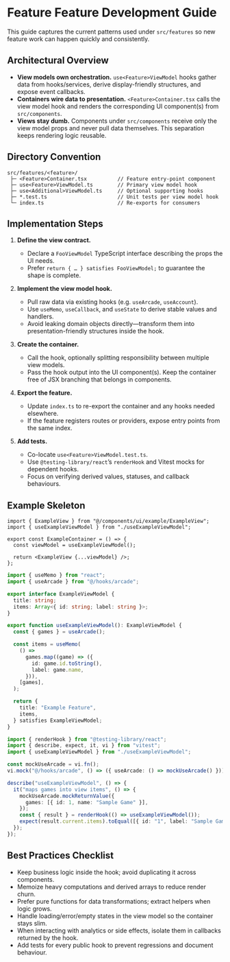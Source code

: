 # Feature Feature Development Guide

This guide captures the current patterns used under `src/features` so new feature work can happen quickly and consistently.

## Architectural Overview
- **View models own orchestration.** `use<Feature>ViewModel` hooks gather data from hooks/services, derive display-friendly structures, and expose event callbacks.
- **Containers wire data to presentation.** `<Feature>Container.tsx` calls the view model hook and renders the corresponding UI component(s) from `src/components`.
- **Views stay dumb.** Components under `src/components` receive only the view model props and never pull data themselves. This separation keeps rendering logic reusable.

## Directory Convention
```
src/features/<feature>/
 ├─ <Feature>Container.tsx          // Feature entry-point component
 ├─ use<Feature>ViewModel.ts        // Primary view model hook
 ├─ use<Additional>ViewModel.ts     // Optional supporting hooks
 ├─ *.test.ts                       // Unit tests per view model hook
 └─ index.ts                        // Re-exports for consumers
```

## Implementation Steps
1. **Define the view contract.**  
   - Declare a `FooViewModel` TypeScript interface describing the props the UI needs.  
   - Prefer `return { … } satisfies FooViewModel;` to guarantee the shape is complete.

2. **Implement the view model hook.**  
   - Pull raw data via existing hooks (e.g. `useArcade`, `useAccount`).  
   - Use `useMemo`, `useCallback`, and `useState` to derive stable values and handlers.  
   - Avoid leaking domain objects directly—transform them into presentation-friendly structures inside the hook.

3. **Create the container.**  
   - Call the hook, optionally splitting responsibility between multiple view models.  
   - Pass the hook output into the UI component(s). Keep the container free of JSX branching that belongs in components.

4. **Export the feature.**  
   - Update `index.ts` to re-export the container and any hooks needed elsewhere.  
   - If the feature registers routes or providers, expose entry points from the same index.

5. **Add tests.**  
   - Co-locate `use<Feature>ViewModel.test.ts`.  
   - Use `@testing-library/react`’s `renderHook` and Vitest mocks for dependent hooks.  
   - Focus on verifying derived values, statuses, and callback behaviours.

## Example Skeleton

```tsx title="src/features/example/ExampleContainer.tsx"
import { ExampleView } from "@/components/ui/example/ExampleView";
import { useExampleViewModel } from "./useExampleViewModel";

export const ExampleContainer = () => {
  const viewModel = useExampleViewModel();

  return <ExampleView {...viewModel} />;
};
```

```ts title="src/features/example/useExampleViewModel.ts"
import { useMemo } from "react";
import { useArcade } from "@/hooks/arcade";

export interface ExampleViewModel {
  title: string;
  items: Array<{ id: string; label: string }>;
}

export function useExampleViewModel(): ExampleViewModel {
  const { games } = useArcade();

  const items = useMemo(
    () =>
      games.map((game) => ({
        id: game.id.toString(),
        label: game.name,
      })),
    [games],
  );

  return {
    title: "Example Feature",
    items,
  } satisfies ExampleViewModel;
}
```

```ts title="src/features/example/useExampleViewModel.test.ts"
import { renderHook } from "@testing-library/react";
import { describe, expect, it, vi } from "vitest";
import { useExampleViewModel } from "./useExampleViewModel";

const mockUseArcade = vi.fn();
vi.mock("@/hooks/arcade", () => ({ useArcade: () => mockUseArcade() }));

describe("useExampleViewModel", () => {
  it("maps games into view items", () => {
    mockUseArcade.mockReturnValue({
      games: [{ id: 1, name: "Sample Game" }],
    });
    const { result } = renderHook(() => useExampleViewModel());
    expect(result.current.items).toEqual([{ id: "1", label: "Sample Game" }]);
  });
});
```

## Best Practices Checklist
- Keep business logic inside the hook; avoid duplicating it across components.
- Memoize heavy computations and derived arrays to reduce render churn.
- Prefer pure functions for data transformations; extract helpers when logic grows.
- Handle loading/error/empty states in the view model so the container stays slim.
- When interacting with analytics or side effects, isolate them in callbacks returned by the hook.
- Add tests for every public hook to prevent regressions and document behaviour.
